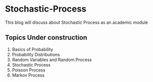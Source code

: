 # Stochastic-Process
This blog will discuss about Stochastic Process as an academic module
## Topics Under construction
1. Basics of Probability
2. Probability Distributions
3. Random Variables and Random Process
4. Stochastic Process
5. Poisson Process
6. Markov Process
